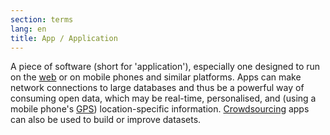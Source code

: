 ```yaml
---
section: terms
lang: en
title: App / Application
---
```


A piece of software (short for 'application'), especially one designed to run on the [web](../web/) or on mobile phones and similar platforms. Apps can make network connections to large databases and thus be a powerful way of consuming open data, which may be real-time, personalised, and (using a mobile phone's [GPS](../gps/)) location-specific information. [Crowdsourcing](../crowdsourcing/) apps can also be used to build or improve datasets.
